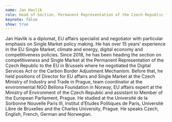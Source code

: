 ```yaml
---
name: Jan Havlík
role: Head of Section, Permanent Representation of the Czech Republic to the EU
keynote: false
show: true
---
```


Jan Havlik is a diplomat, EU affairs specialist and negotiator with particular emphasis on Single Market policy making. He has over 15 years’ experience in the EU Single Market, climate and energy, digital economy and competitiveness policies. Since 2018, he has been heading the section on competitiveness and Single Market at the Permanent Representation of the Czech Republic to the EU in Brussels where he negotiated the Digital Services Act or the Carbon Border Adjustment Mechanism. Before that, he held positions of Director for EU affairs and Single Market at the Czech Ministry of Industry and Trade in Prague, team coordinator at the environmental NGO Bellona Foundation in Norway, EU affairs expert at the Ministry of Environment of the Czech Republic and assistant to Member of the European Parliament, Prague. He studied at the Université de la Sorbonne Nouvelle Paris III, Institut d’Etudes Politiques de Paris, Université Libre de Bruxelles and the Charles University, Prague. He speaks Czech, English, French, German and Norwegian.
